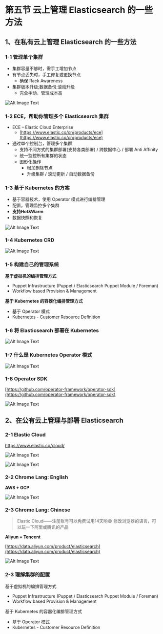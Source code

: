 # **第五节 云上管理 Elasticsearch 的一些方法**

## **1、在私有云上管理 Elasticsearch 的一些方法**

### **1-1 管理单个集群**

* 集群容量不够时，需手工增加节点
* 有节点丢失时，手工修复或更换节点
	* 确保 Rack Awareness
* 集群版本升级;数据备份;滚动升级
	* 完全手动，管理成本高

![Alt Image Text](../images/chap9_5_1.png "Body image")

### **1-2 ECE，帮助你管理多个 Elasticsearch 集群**

* ECE – Elastic Cloud Enterprise
	* [https://www.elastic.co/cn/products/ece](https://www.elastic.co/cn/products/ece)
* 通过单个控制台，管理多个集群
	* 支持不同方式的集群部署(支持各类部署) / 跨数据中心 / 部署 Anti Affinity
	* 统一监控所有集群的状态
	* 图形化操作
		* 增加删除节点
		* 升级集群 / 滚动更新 / 自动数据备份

### **1-3 基于 Kubernetes 的方案**

* 基于容器技术，使用 Operator 模式进行编排管理
* 配置，管理监控多个集群
* **支持Hot&Warm**
* 数据快照和恢复

![Alt Image Text](../images/chap9_5_2.png "Body image")

### **1-4 Kubernetes CRD**

![Alt Image Text](../images/chap9_5_3.png "Body image")

### **1-5 构建自己的管理系统**

**基于虚拟机的编排管理方式**

* Puppet Infrastructure (Puppet / Elasticsearch Puppet Module / Foreman)
* Workflow based Provision & Management


**基于 Kubernetes 的容器化编排管理方式**

* 基于 Operator 模式
* Kubernetes - Customer Resource Definition

### **1-6 将 Elasticsearch 部署在 Kubernetes**

![Alt Image Text](../images/chap9_5_4.png "Body image")

### **1-7 什么是 Kubernetes Operator 模式**

![Alt Image Text](../images/chap9_5_5.png "Body image")

### **1-8 Operator SDK**

[https://github.com/operator-framework/operator-sdk](https://github.com/operator-framework/operator-sdk)

![Alt Image Text](../images/chap9_5_6.png "Body image")

## **2、在公有云上管理与部署 Elasticsearch**

### **2-1 Elastic Cloud**

https://www.elastic.co/cloud/

![Alt Image Text](../images/chap9_5_7.png "Body image")

![Alt Image Text](../images/chap9_5_8.png "Body image")

### **2-2 Chrome Lang: English**

**AWS + GCP**

![Alt Image Text](../images/chap9_5_9.png "Body image")

### **2-3 Chrome Lang: Chinese**

> Elastic Cloud——注册账号可以免费试用14天哟😄
修改浏览器的语言，可以玩一下阿里或腾讯的产品

**Aliyun + Tencent**

[https://data.aliyun.com/product/elasticsearch](https://data.aliyun.com/product/elasticsearch)

![Alt Image Text](../images/chap9_5_10.png "Body image")

### **2-3 理解集群的配置**

基于虚拟机的编排管理方式

*  Puppet Infrastructure (Puppet / Elasticsearch Puppet Module / Foreman)
*  Workflow based Provision & Management


基于 Kubernetes 的容器化编排管理方式

* 基于 Operator 模式
* Kubernetes - Customer Resource Definition